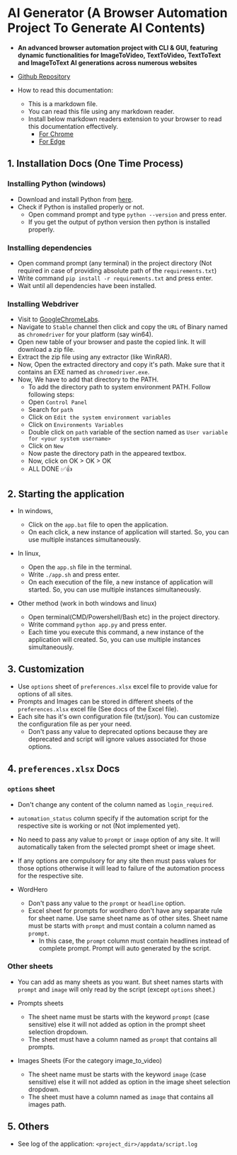 # AI Generator (A Browser Automation Project To Generate AI Contents)

* **An advanced browser automation project with CLI & GUI, featuring dynamic functionalities for ImageToVideo, TextToVideo, TextToText and ImageToText AI generations across numerous websites**
* [Github Repository](https://github.com/surajgirioffl/ai-generators)

* How to read this documentation:
  * This is a markdown file.
  * You can read this file using any markdown reader.
  * Install below markdown readers extension to your browser to read this documentation effectively.
    * [For Chrome](https://chromewebstore.google.com/detail/markdown-reader/medapdbncneneejhbgcjceippjlfkmkg)
    * [For Edge](https://chromewebstore.google.com/detail/markdown-viewer/ckkdlimhmcjmikdlpkmbgfkaikojcbjk)

## 1. Installation Docs (One Time Process)

### Installing Python (windows)

* Download and install Python from [here](https://www.python.org/downloads/).
* Check if Python is installed properly or not.
  * Open command prompt and type `python --version` and press enter.
  * If you get the output of python version then python is installed properly.

### Installing dependencies

* Open command prompt (any terminal) in the project directory (Not required in case of providing absolute path of the `requirements.txt`)
* Write command `pip install -r requirements.txt` and press enter.
* Wait until all dependencies have been installed.

### Installing Webdriver

* Visit to [GoogleChromeLabs](https://googlechromelabs.github.io/chrome-for-testing/).
* Navigate to `Stable` channel then click and copy the `URL` of Binary named as `chromedriver` for your platform (say win64).
* Open new table of your browser and paste the copied link. It will download a zip file.
* Extract the zip file using any extractor (like WinRAR).
* Now, Open the extracted directory and copy it's path. Make sure that it contains an EXE named as `chromedriver.exe`.
* Now, We have to add that directory to the PATH.
  * To add the directory path to system environment PATH. Follow following steps:
  * Open `Control Panel`
  * Search for `path`
  * Click on `Edit the system environment variables`
  * Click on `Environments Variables`
  * Double click on `path` variable of the section named as `User variable for <your system username>`
  * Click on `New`
  * Now paste the directory path in the appeared textbox.
  * Now, click on OK > OK > OK
  * ALL DONE ✅👍

## 2. Starting the application

* In windows,
  * Click on the `app.bat` file to open the application.
  * On each click, a new instance of application will started. So, you can use multiple instances simultaneously.
* In linux,
  * Open the `app.sh` file in the terminal.
  * Write `./app.sh` and press enter.
  * On each execution of the file, a new instance of application will started. So, you can use multiple instances simultaneously.

* Other method (work in both windows and linux)
  * Open terminal(CMD/Powershell/Bash etc) in the project directory.
  * Write command `python app.py` and press enter.
  * Each time you execute this command, a new instance of the application will created. So, you can use multiple instances simultaneously.

## 3. Customization

* Use `options` sheet of `preferences.xlsx` excel file to provide value for options of all sites.
* Prompts and Images can be stored in different sheets of the `preferences.xlsx` excel file (See docs of the Excel file).
* Each site has it's own configuration file (txt/json). You can customize the configuration file as per your need.
  * Don't pass any value to deprecated options because they are deprecated and script will ignore values associated for those options.

## 4. `preferences.xlsx` Docs

### `options` sheet

* Don't change any content of the column named as `login_required`.
* `automation_status` column specify if the automation script for the respective site is working or not (Not implemented yet).
* No need to pass any value to `prompt` or `image` option of any site. It will automatically taken from the selected prompt sheet or image sheet.
* If any options are compulsory for any site then must pass values for those options otherwise it will lead to failure of the automation process for the respective site.

* WordHero
  * Don't pass any value to the `prompt` or `headline` option.
  * Excel sheet for prompts for wordhero don't have any separate rule for sheet name. Use same sheet name as of other sites. Sheet name must be starts with `prompt` and must contain a column named as `prompt`.
    * In this case, the `prompt` column must contain headlines instead of complete prompt. Prompt will auto generated by the script.

### Other sheets

* You can add as many sheets as you want. But sheet names starts with `prompt` and `image` will only read by the script (except `options` sheet.)

* Prompts sheets
  * The sheet name must be starts with the keyword `prompt` (case sensitive) else it will not added as option in the prompt sheet selection dropdown.
  * The sheet must have a column named as `prompt` that contains all prompts.
* Images Sheets (For the category image_to_video)
  * The sheet name must be starts with the keyword `image` (case sensitive) else it will not added as option in the image sheet selection dropdown.
  * The sheet must have a column named as `image` that contains all images path.

## 5. Others

* See log of the application: `<project_dir>/appdata/script.log`
